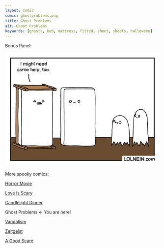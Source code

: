```yaml
---
layout: comic
comic: ghostproblems.png
title: Ghost Problems
alt: Ghost Problems
keywords: [ghosts, bed, mattress, fitted, sheet, sheets, halloween]
---
```


Bonus Panel:

![Ghost Problems Bonus](/images/ghostproblems_bonus.png)


More spooky comics:

[Horror Movie](https://lolnein.com/2019/10/03/horrormovie/)

[Love Is Scary](https://lolnein.com/2019/10/07/loveisscary/)

[Candlelight Dinner](https://lolnein.com/2019/10/08/candlelightdinner/)

Ghost Problems <- You are here!

[Vandalism](https://lolnein.com/2019/10/22/vandalism/)

[Zeitgeist](https://lolnein.com/2019/11/10/zeitgeist/)

[A Good Scare](https://lolnein.com/2020/02/14/agoodscare/)